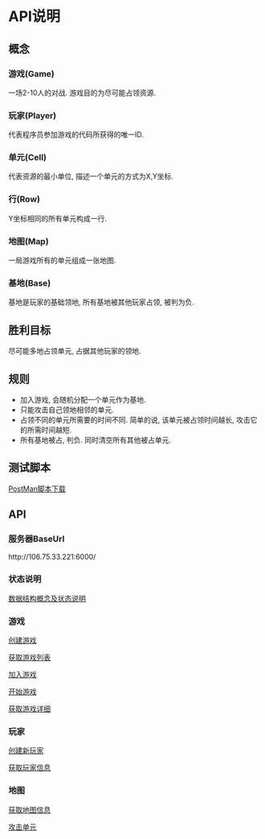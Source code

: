 # API说明

## 概念

### 游戏(Game)
一场2-10人的对战. 游戏目的为尽可能占领资源.

### 玩家(Player)
代表程序员参加游戏的代码所获得的唯一ID.

### 单元(Cell)
代表资源的最小单位, 描述一个单元的方式为X,Y坐标.

### 行(Row)
Y坐标相同的所有单元构成一行.

### 地图(Map)
一局游戏所有的单元组成一张地图.

### 基地(Base)
基地是玩家的基础领地, 所有基地被其他玩家占领, 被判为负.


## 胜利目标
尽可能多地占领单元, 占据其他玩家的领地.


## 规则
- 加入游戏, 会随机分配一个单元作为基地.
- 只能攻击自己领地相邻的单元.
- 占领不同的单元所需要的时间不同. 简单的说, 该单元被占领时间越长, 攻击它的所需时间越短.
- 所有基地被占, 判负. 同时清空所有其他被占单元.


## 测试脚本
[PostMan脚本下载](https://github.com/KevinYeti/MagCore/blob/master/script/MagCore.postman_collection.json)


## API

### 服务器BaseUrl
ht<span></span>tp://106.75.33.221:6000/

### 状态说明
[数据结构概念及状态说明](https://github.com/KevinYeti/MagCore/blob/master/api/DataMap_CN.md)

### 游戏
[创建游戏](https://github.com/KevinYeti/MagCore/blob/master/api/CreateGame_CN.md)

[获取游戏列表](https://github.com/KevinYeti/MagCore/blob/master/api/GameList_CN.md)

[加入游戏](https://github.com/KevinYeti/MagCore/blob/master/api/JoinGame_CN.md)

[开始游戏](https://github.com/KevinYeti/MagCore/blob/master/api/StartGame_CN.md)

[获取游戏详细](https://github.com/KevinYeti/MagCore/blob/master/api/GetGame_CN.md)

### 玩家
[创建新玩家](https://github.com/KevinYeti/MagCore/blob/master/api/CreatePlayer_CN.md)

[获取玩家信息](https://github.com/KevinYeti/MagCore/blob/master/api/GetPlayer_CN.md)

### 地图
[获取地图信息](https://github.com/KevinYeti/MagCore/blob/master/api/GetMap_CN.md)

[攻击单元](https://github.com/KevinYeti/MagCore/blob/master/api/Attack_CN.md)

